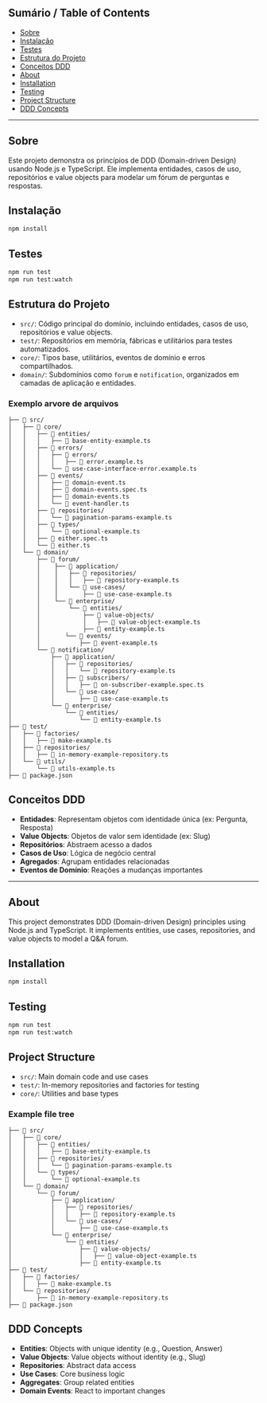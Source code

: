 ## Sumário / Table of Contents

- [Sobre](#sobre)
- [Instalação](#instalação)
- [Testes](#testes)
- [Estrutura do Projeto](#estrutura-do-projeto)
- [Conceitos DDD](#conceitos-ddd)
- [About](#about)
- [Installation](#installation)
- [Testing](#testing)
- [Project Structure](#project-structure)
- [DDD Concepts](#ddd-concepts)

---

## Sobre

Este projeto demonstra os princípios de DDD (Domain-driven Design) usando Node.js e TypeScript. Ele implementa entidades, casos de uso, repositórios e value objects para modelar um fórum de perguntas e respostas.

## Instalação

```bash
npm install
```

## Testes

```bash
npm run test
npm run test:watch
```

## Estrutura do Projeto

- `src/`: Código principal do domínio, incluindo entidades, casos de uso, repositórios e value objects.
- `test/`: Repositórios em memória, fábricas e utilitários para testes automatizados.
- `core/`: Tipos base, utilitários, eventos de domínio e erros compartilhados.
- `domain/`: Subdomínios como `forum` e `notification`, organizados em camadas de aplicação e entidades.

### Exemplo arvore de arquivos

```
├── 📁 src/
│   ├── 📁 core/
│   │   ├── 📁 entities/
│   │   │   ├── 📄 base-entity-example.ts
│   │   ├── 📁 errors/
│   │   │   ├── 📁 errors/
│   │   │   │   ├── 📄 error.example.ts
│   │   │   └── 📄 use-case-interface-error.example.ts
│   │   ├── 📁 events/
│   │   │   ├── 📄 domain-event.ts
│   │   │   ├── 📄 domain-events.spec.ts
│   │   │   ├── 📄 domain-events.ts
│   │   │   └── 📄 event-handler.ts
│   │   ├── 📁 repositories/
│   │   │   └── 📄 pagination-params-example.ts
│   │   ├── 📁 types/
│   │   │   └── 📄 optional-example.ts
│   │   ├── 📄 either.spec.ts
│   │   └── 📄 either.ts
│   └── 📁 domain/
│       ├── 📁 forum/
│       │    ├── 📁 application/
│       │    │   ├── 📁 repositories/
│       │    │   │   ├── 📄 repository-example.ts
│       │    │   └── 📁 use-cases/
│       │    │       ├── 📄 use-case-example.ts
│       │    └── 📁 enterprise/
│       │        └── 📁 entities/
│       │            ├── 📁 value-objects/
│       │            │   ├── 📄 value-object-example.ts
│       │            ├── 📄 entity-example.ts
│       │       └── 📁 events/
│       │           ├── 📄 event-example.ts
│       └── 📁 notification/
│           ├── 📁 application/
│           │   ├── 📁 repositories/
│           │   │   └── 📄 repository-example.ts
│           │   ├── 📁 subscribers/
│           │   │   ├── 📄 on-subscriber-example.spec.ts
│           │   └── 📁 use-case/
│           │       ├── 📄 use-case-example.ts
│           └── 📁 enterprise/
│               └── 📁 entities/
│                   └── 📄 entity-example.ts
├── 📁 test/
│   ├── 📁 factories/
│   │   ├── 📄 make-example.ts
│   ├── 📁 repositories/
│   │   ├── 📄 in-memory-example-repository.ts
│   └── 📁 utils/
│       └── 📄 utils-example.ts
├── 📄 package.json
```

## Conceitos DDD

- **Entidades**: Representam objetos com identidade única (ex: Pergunta, Resposta)
- **Value Objects**: Objetos de valor sem identidade (ex: Slug)
- **Repositórios**: Abstraem acesso a dados
- **Casos de Uso**: Lógica de negócio central
- **Agregados**: Agrupam entidades relacionadas
- **Eventos de Domínio**: Reações a mudanças importantes

---

## About

This project demonstrates DDD (Domain-driven Design) principles using Node.js and TypeScript. It implements entities, use cases, repositories, and value objects to model a Q&A forum.

## Installation

```bash
npm install
```

## Testing

```bash
npm run test
npm run test:watch
```

## Project Structure

- `src/`: Main domain code and use cases
- `test/`: In-memory repositories and factories for testing
- `core/`: Utilities and base types

### Example file tree

```
├── 📁 src/
│   ├── 📁 core/
│   │   ├── 📁 entities/
│   │   │   ├── 📄 base-entity-example.ts
│   │   ├── 📁 repositories/
│   │   │   └── 📄 pagination-params-example.ts
│   │   └── 📁 types/
│   │       └── 📄 optional-example.ts
│   └── 📁 domain/
│       └── 📁 forum/
│           ├── 📁 application/
│           │   ├── 📁 repositories/
│           │   │   ├── 📄 repository-example.ts
│           │   └── 📁 use-cases/
│           │       ├── 📄 use-case-example.ts
│           └── 📁 enterprise/
│               └── 📁 entities/
│                   ├── 📁 value-objects/
│                   │   ├── 📄 value-object-example.ts
│                   ├── 📄 entity-example.ts
├── 📁 test/
│   ├── 📁 factories/
│   │   ├── 📄 make-example.ts
│   └── 📁 repositories/
│       ├── 📄 in-memory-example-repository.ts
├── 📄 package.json
```

## DDD Concepts

- **Entities**: Objects with unique identity (e.g., Question, Answer)
- **Value Objects**: Value objects without identity (e.g., Slug)
- **Repositories**: Abstract data access
- **Use Cases**: Core business logic
- **Aggregates**: Group related entities
- **Domain Events**: React to important changes
